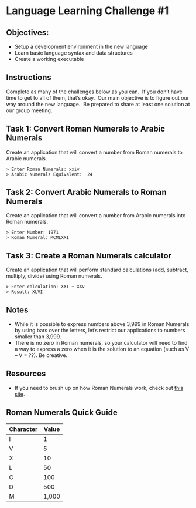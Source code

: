 
# Language Learning Challenge #1 
 
## Objectives:
- Setup a development environment in the new language
- Learn basic language syntax and data structures
- Create a working executable

## Instructions
Complete as many of the challenges below as you can.  If you don’t have time to get to all of them, that’s okay.  Our main objective is to figure out our way around the new language.  Be prepared to share at least one solution at our group meeting.

## Task 1: Convert Roman Numerals to Arabic Numerals
Create an application that will convert a number from Roman numerals to Arabic numerals.
```
> Enter Roman Numerals: xxiv
> Arabic Numerals Equivalent:  24
```

## Task 2: Convert Arabic Numerals to Roman Numerals
Create an application that will convert a number from Arabic numerals into Roman numerals.
```
> Enter Number: 1971
> Roman Numeral: MCMLXXI
```

## Task 3: Create a Roman Numerals calculator
Create an application that will perform standard calculations (add, subtract, multiply, divide) using Roman numerals.
```
> Enter calculation: XXI + XXV
> Result: XLVI 
```

## Notes
- While it is possible to express numbers above 3,999 in Roman Numerals by using bars over the letters, let’s restrict our applications to numbers smaller than 3,999.
- There is no zero in Roman numerals, so your calculator will need to find a way to express a zero when it is the solution to an equation (such as V – V = ??). Be creative.


## Resources
- If you need to brush up on how Roman Numerals work, check out [this site](https://www.knowtheromans.co.uk/Categories/SubCatagories/RomanNumerals/).


## Roman Numerals Quick Guide

|Character|Value|
|---|------|
|I|1|
|V|5|
|X|10|
|L|50|
|C|100|
|D|500|
|M|1,000|

